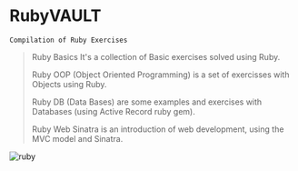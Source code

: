 # RubyVAULT
    Compilation of Ruby Exercises

> Ruby Basics It's a collection of Basic exercises solved using Ruby.
> 
> Ruby OOP (Object Oriented Programming) is a set of exercisses with Objects using Ruby.
> 
> Ruby DB (Data Bases) are some examples and exercises with Databases (using Active Record ruby gem).
> 
> Ruby Web Sinatra is an introduction of web development, using the MVC model and Sinatra.
> 
![ruby](https://user-images.githubusercontent.com/28810331/163378138-3c5e7fbe-a771-4cc9-9c40-1e68f901d601.png)
